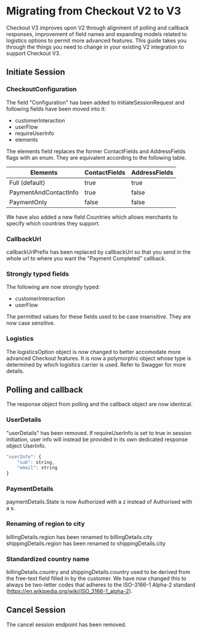 <!-- START_METADATA
---
title: V2 to V3 migration guide
sidebar_position: 25
---
END_METADATA -->

# Migrating from Checkout V2 to V3

Checkout V3 improves upon V2 through alignment of polling and callback responses, improvement of field names and expanding models related to logistics options to permit more advanced features. This guide takes you through the things you need to change in your existing V2 integration to support Checkout V3.

## Initiate Session

### CheckoutConfiguration

The field "Configuration" has been added to InitiateSessionRequest and following fields have been moved into it:

- customerInteraction
- userFlow
- requireUserInfo
- elements

The elements field replaces the former ContactFields and AddressFields flags with an enum. They are equivalent according to the following table.

| Elements              | ContactFields | AddressFields |
| --------------------- | ------------- | ------------- |
| Full (default)        | true          | true          |
| PaymentAndContactInfo | true          | false         |
| PaymentOnly           | false         | false         |

We have also added a new field Countries which allows merchants to specify which countries they support.

### CallbackUrl

callbackUrlPrefix has been replaced by callbackUrl so that you send in the whole url to where you want the "Payment Completed" callback.

### Strongly typed fields

The following are now strongly typed:

- customerInteraction
- userFlow

The permitted values for these fields used to be case insensitive. They are now case sensitive.

### Logistics

The logisticsOption object is now changed to better accomodate more advanced Checkout features. It is now a polymorphic object whose type is determined by which logistics carrier is used. Refer to Swagger for more details.

## Polling and callback

The response object from polling and the callback object are now identical.

### UserDetails

"userDetails" has been removed.
If requireUserInfo is set to true in session initiation, user info will instead be provided in its own dedicated response object UserInfo.

```javascript
"userInfo": {
    "sub": string,
    "email": string
}
```

### PaymentDetails

paymentDetails.State is now Authorized with a z instead of Authorised with a s.

### Renaming of region to city

billingDetails.region has been renamed to billingDetails.city
shippingDetails.region has been renamed to shippingDetails.city

### Standardized country name

billingDetails.country and shippingDetails.country used to be derived from the free-text field filled in by the customer. We have now changed this to always be two-letter codes that adheres to the ISO-3166-1 Alpha-2 standard (https://en.wikipedia.org/wiki/ISO_3166-1_alpha-2).

## Cancel Session

The cancel session endpoint has been removed.
